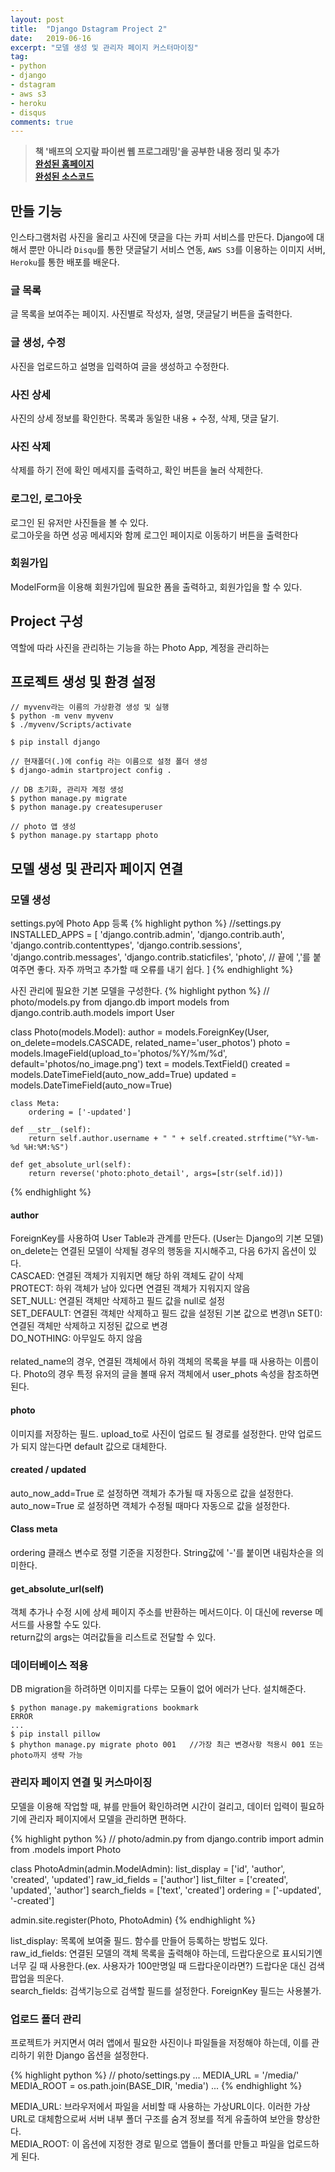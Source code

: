 ```yaml
---
layout: post
title:  "Django Dstagram Project 2"
date:   2019-06-16
excerpt: "모델 생성 및 관리자 페이지 커스터마이징"
tag:
- python
- django
- dstagram
- aws s3
- heroku
- disqus
comments: true
---
```


> **책 '배프의 오지랖 파이썬 웹 프로그래밍'을 공부한 내용 정리 및 추가**<br>
> **<a href="https://dstagram-glowingedge.herokuapp.com/">완성된 홈페이지</a>**<br>
> **<a href="https://github.com/glowingEdge/dstagram">완성된 소스코드</a>**

## 만들 기능

인스타그램처럼 사진을 올리고 사진에 댓글을 다는 카피 서비스를 만든다. Django에 대해서 뿐만 아니라 `Disqu`를 통한 댓글달기 서비스 연동, `AWS S3`를 이용하는 이미지 서버, `Heroku`를 통한 배포를 배운다.

### 글 목록

글 목록을 보여주는 페이지. 사진별로 작성자, 설명, 댓글달기 버튼을 출력한다.

### 글 생성, 수정 

사진을 업로드하고 설명을 입력하여 글을 생성하고 수정한다.

### 사진 상세

사진의 상세 정보를 확인한다.  목록과 동일한 내용 + 수정, 삭제, 댓글 달기.

### 사진 삭제

삭제를 하기 전에 확인 메세지를 출력하고, 확인 버튼을 눌러 삭제한다.

### 로그인, 로그아웃

로그인 된 유저만 사진들을 볼 수 있다.<br>
로그아웃을 하면 성공 메세지와 함께 로그인 페이지로 이동하기 버튼을  출력한다

### 회원가입

ModelForm을 이용해 회원가입에 필요한 폼을 출력하고, 회원가입을 할 수 있다.

## Project 구성

역할에 따라 사진을 관리하는 기능을 하는 Photo App, 계정을 관리하는 

## 프로젝트 생성 및 환경 설정

    // myvenv라는 이름의 가상환경 생성 및 실행
    $ python -m venv myvenv
    $ ./myvenv/Scripts/activate

    $ pip install django

    // 현재폴더(.)에 config 라는 이름으로 설정 폴더 생성
    $ django-admin startproject config .

    // DB 초기화, 관리자 계정 생성
    $ python manage.py migrate
    $ python manage.py createsuperuser

    // photo 앱 생성
    $ python manage.py startapp photo

## 모델 생성 및 관리자 페이지 연결

### 모델 생성

settings.py에 Photo App 등록
{% highlight python %}
//settings.py
INSTALLED_APPS = [
    'django.contrib.admin',
    'django.contrib.auth',
    'django.contrib.contenttypes',
    'django.contrib.sessions',
    'django.contrib.messages',
    'django.contrib.staticfiles',
    'photo',            // 끝에 ','를 붙여주면 좋다. 자주 까먹고 추가할 때 오류를 내기 쉽다.
]
{% endhighlight %}

사진 관리에 필요한 기본 모델을 구성한다.
{% highlight python %}
// photo/models.py
from django.db import models
from django.contrib.auth.models import User

class Photo(models.Model):
    author = models.ForeignKey(User, on_delete=models.CASCADE, related_name='user_photos')
    photo = models.ImageField(upload_to='photos/%Y/%m/%d', default='photos/no_image.png')
    text = models.TextField()
    created = models.DateTimeField(auto_now_add=True)
    updated = models.DateTimeField(auto_now=True)

    class Meta:
        ordering = ['-updated']

    def __str__(self):
        return self.author.username + " " + self.created.strftime("%Y-%m-%d %H:%M:%S")

    def get_absolute_url(self):
        return reverse('photo:photo_detail', args=[str(self.id)])
{% endhighlight %}

#### author

ForeignKey를 사용하여 User Table과 관계를 만든다. (User는 Django의 기본 모델)<br>
on_delete는 연결된 모델이 삭제될 경우의 행동을 지시해주고, 다음 6가지 옵션이 있다.<br>
CASCAED: 연결된 객체가 지워지면 해당 하위 객체도 같이 삭제<br>
PROTECT: 하위 객체가 남아 있다면 연결된 객체가 지워지지 않음<br>
SET_NULL: 연결된 객체만 삭제하고 필드 값을 null로 설정<br>
SET_DEFAULT: 연결된 객체만 삭제하고 필드 값을 설정된 기본 값으로 변경\n
SET(): 연결된 객체만 삭제하고 지정된 값으로 변경<br>
DO_NOTHING: 아무일도 하지 않음<br>
<br>
related_name의 경우, 연결된 객체에서 하위 객체의 목록을 부를 때 사용하는 이름이다. Photo의 경우 특정 유저의 글을 볼때 유저 객체에서 user_phots 속성을 참조하면 된다.

#### photo

이미지를 저장하는 필드. upload_to로 사진이 업로드 될 경로를 설정한다. 만약 업로드가 되지 않는다면 default 값으로 대체한다.

#### created / updated

auto_now_add=True 로 설정하면 객체가 추가될 때 자동으로 값을 설정한다.<br>
auto_now=True 로 설정하면 객체가 수정될 때마다 자동으로 값을 설정한다.

#### Class meta

ordering 클래스 변수로 정렬 기준을 지정한다. String값에 '-'를 붙이면 내림차순을 의미한다.

#### get_absolute_url(self)

객체 추가나 수정 시에 상세 페이지 주소를 반환하는 메서드이다. 이 대신에 reverse 메서드를 사용할 수도 있다.<br>
return값의 args는 여러값들을 리스트로 전달할 수 있다.

### 데이터베이스 적용

DB migration을 하려하면 이미지를 다루는 모듈이 없어 에러가 난다. 설치해준다.

    $ python manage.py makemigrations bookmark
    ERROR
    ...
    $ pip install pillow
    $ phython manage.py migrate photo 001   //가장 최근 변경사항 적용시 001 또는 photo까지 생략 가능

### 관리자 페이지 연결 및 커스마이징

모델을 이용해 작업할 때, 뷰를 만들어 확인하려면 시간이 걸리고, 데이터 입력이 필요하기에 관리자 페이지에서 모델을 관리하면 편하다.

{% highlight python %}
// photo/admin.py
from django.contrib import admin
from .models import Photo

class PhotoAdmin(admin.ModelAdmin):
    list_display = ['id', 'author', 'created', 'updated']
    raw_id_fields = ['author']
    list_filter = ['created', 'updated', 'author']
    search_fields = ['text', 'created']
    ordering = ['-updated', '-created']

admin.site.register(Photo, PhotoAdmin)
{% endhighlight %}

list_display: 목록에 보여줄 필드. 함수를 만들어 등록하는 방법도 있다.<br>
raw_id_fields: 연결된 모델의 객체 목록을 출력해야 하는데, 드랍다운으로 표시되기엔 너무 길 때 사용한다.(ex. 사용자가 100만명일 때 드랍다운이라면?) 드랍다운 대신 검색 팝업을 띄운다.<br>
search_fields: 검색기능으로 검색할 필드를 설정한다. ForeignKey 필드는 사용불가.

### 업로드 폴더 관리

프로젝트가 커지면서 여러 앱에서 필요한 사진이나 파일들을 저정해야 하는데, 이를 관리하기 위한 Django 옵션을 설정한다.

{% highlight python %}
// photo/settings.py
...
MEDIA_URL = '/media/'
MEDIA_ROOT = os.path.join(BASE_DIR, 'media')
...
{% endhighlight %}

MEDIA_URL: 브라우저에서 파일을 서비할 때 사용하는 가상URL이다. 이러한 가상URL로 대체함으로써 서버 내부 폴더 구조를 숨겨 정보를 적게 유출하여 보안을 향상한다.<br>
MEDIA_ROOT: 이 옵션에 지정한 경로 밑으로 앱들이 폴더를 만들고 파일을 업로드하게 된다.
